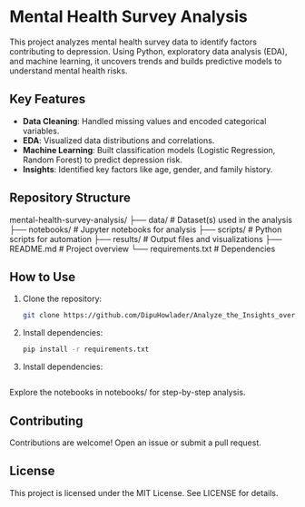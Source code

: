 # Mental Health Survey Analysis

This project analyzes mental health survey data to identify factors contributing to depression. Using Python, exploratory data analysis (EDA), and machine learning, it uncovers trends and builds predictive models to understand mental health risks.

## Key Features
- **Data Cleaning**: Handled missing values and encoded categorical variables.
- **EDA**: Visualized data distributions and correlations.
- **Machine Learning**: Built classification models (Logistic Regression, Random Forest) to predict depression risk.
- **Insights**: Identified key factors like age, gender, and family history.

## Repository Structure
mental-health-survey-analysis/
├── data/              # Dataset(s) used in the analysis
├── notebooks/         # Jupyter notebooks for analysis
├── scripts/           # Python scripts for automation
├── results/           # Output files and visualizations
├── README.md          # Project overview
└── requirements.txt   # Dependencies

## How to Use
1. Clone the repository:
   ```bash
   git clone https://github.com/DipuHowlader/Analyze_the_Insights_over_Mental_Health_Data.git

2. Install dependencies:
   ```bash
   pip install -r requirements.txt

2. Install dependencies:
    ```bash
Explore the notebooks in notebooks/ for step-by-step analysis.

## Contributing
Contributions are welcome! Open an issue or submit a pull request.

## License
This project is licensed under the MIT License. See LICENSE for details.